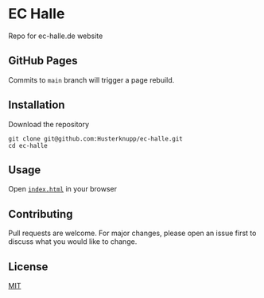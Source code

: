 # EC Halle

Repo for ec-halle.de website

## GitHub Pages

Commits to `main` branch will trigger a page rebuild.

## Installation

Download the repository

```
git clone git@github.com:Husterknupp/ec-halle.git
cd ec-halle
```

## Usage

Open [`index.html`](./index.html) in your browser

## Contributing
Pull requests are welcome. For major changes, please open an issue first to discuss what you would like to change.

## License
[MIT](https://choosealicense.com/licenses/mit/)
